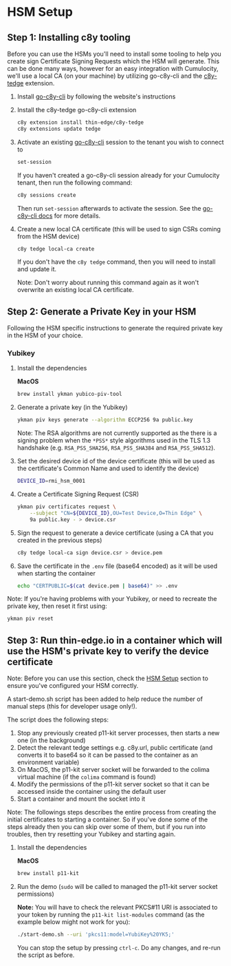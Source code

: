 # HSM Setup

## Step 1: Installing c8y tooling

Before you can use the HSMs you'll need to install some tooling to help you create sign Certificate Signing Requests which the HSM will generate. This can be done many ways, however for an easy integration with Cumulocity, we'll use a local CA (on your machine) by utilizing go-c8y-cli and the [c8y-tedge](https://github.com/thin-edge/c8y-tedge) extension.


1. Install [go-c8y-cli](https://goc8ycli.netlify.app/docs/installation/shell-installation/) by following the website's instructions

1. Install the c8y-tedge go-c8y-cli extension

    ```sh
    c8y extension install thin-edge/c8y-tedge
    c8y extensions update tedge
    ```

1. Activate an existing [go-c8y-cli](https://goc8ycli.netlify.app/) session to the tenant you wish to connect to

    ```sh
    set-session
    ```

    If you haven't created a go-c8y-cli session already for your Cumulocity tenant, then run the following command:

    ```sh
    c8y sessions create
    ```

    Then run `set-session` afterwards to activate the session. See the [go-c8y-cli docs](https://goc8ycli.netlify.app/docs/gettingstarted/#basics) for more details.

1. Create a new local CA certificate (this will be used to sign CSRs coming from the HSM device)

    ```sh
    c8y tedge local-ca create
    ```

    If you don't have the `c8y tedge` command, then you will need to install and update it.

    Note: Don't worry about running this command again as it won't overwrite an existing local CA certificate.

## Step 2: Generate a Private Key in your HSM

Following the HSM specific instructions to generate the required private key in the HSM of your choice.

### Yubikey

1. Install the dependencies

    **MacOS**

    ```sh
    brew install ykman yubico-piv-tool
    ```

1. Generate a private key (in the Yubikey)

    ```sh
    ykman piv keys generate --algorithm ECCP256 9a public.key
    ```

    Note: The RSA algorithms are not currently supported as the there is a signing problem when the `*PSS*` style algorithms used in the TLS 1.3 handshake (e.g. `RSA_PSS_SHA256`, `RSA_PSS_SHA384` and `RSA_PSS_SHA512`).

1. Set the desired device id of the device certificate (this will be used as the certificate's Common Name and used to identify the device)

    ```sh
    DEVICE_ID=rmi_hsm_0001
    ```

1. Create a Certificate Signing Request (CSR)

    ```sh
    ykman piv certificates request \
        --subject "CN=${DEVICE_ID},OU=Test Device,O=Thin Edge" \
        9a public.key - > device.csr
    ```

1. Sign the request to generate a device certificate (using a CA that you created in the previous steps)

    ```sh
    c8y tedge local-ca sign device.csr > device.pem
    ```

1. Save the certificate in the `.env` file (base64 encoded) as it will be used when starting the container

    ```sh
    echo "CERTPUBLIC=$(cat device.pem | base64)" >> .env
    ```

Note: If you're having problems with your Yubikey, or need to recreate the private key, then reset it first using:

```sh
ykman piv reset
```

## Step 3: Run thin-edge.io in a container which will use the HSM's private key to verify the device certificate

Note: Before you can use this section, check the [HSM Setup](#hsm-setup) section to ensure you've configured your HSM correctly.

A start-demo.sh script has been added to help reduce the number of manual steps (this for developer usage only!).

The script does the following steps:

1. Stop any previously created p11-kit server processes, then starts a new one (in the background)
1. Detect the relevant tedge settings e.g. c8y.url, public certificate (and converts it to base64 so it can be passed to the container as an environment variable)
1. On MacOS, the p11-kit server socket will be forwarded to the colima virtual machine (if the `colima` command is found)
1. Modify the permissions of the p11-kit server socket so that it can be accessed inside the container using the default user
1. Start a container and mount the socket into it


Note: The followings steps describes the entire process from creating the initial certificates to starting a container. So if you've done some of the steps already then you can skip over some of them, but if you run into troubles, then try resetting your Yubikey and starting again.

1. Install the dependencies

    **MacOS**

    ```sh
    brew install p11-kit
    ```

1. Run the demo (`sudo` will be called to managed the p11-kit server socket permissions)

    **Note:** You will have to check the relevant PKCS#11 URI is associated to your token by running the `p11-kit list-modules` command (as the example below might not work for you):

    ```sh
    ./start-demo.sh --uri 'pkcs11:model=YubiKey%20YK5;'
    ```

    You can stop the setup by pressing `ctrl-c`. Do any changes, and re-run the script as before.

